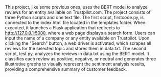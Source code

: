 This project, like some previous ones, uses the BERT model to analyze reviews for an entity
available on Trustpilot.com. The project consists of three Python scripts and one text file.
The first script, firstcode.py, is connected to the index.html file located in the templates folder.
When executed, it launches a Flask application that redirects to http://127.0.0.1:5000, where a web 
page displays a search form. Users can input the name of a company or any entity available on Trustpilot. 
Upon clicking the "Search" button, a web driver is activated, which scrapes all reviews for the selected 
topic and stores them in data.txt. The second script, test.py, analyzes the reviews in data.txt using the 
BERT model. It classifies each review as positive, negative, or neutral and generates three illustrative
graphs to visually represent the sentiment analysis results, providing a comprehensive 
summary of customer feedback.
